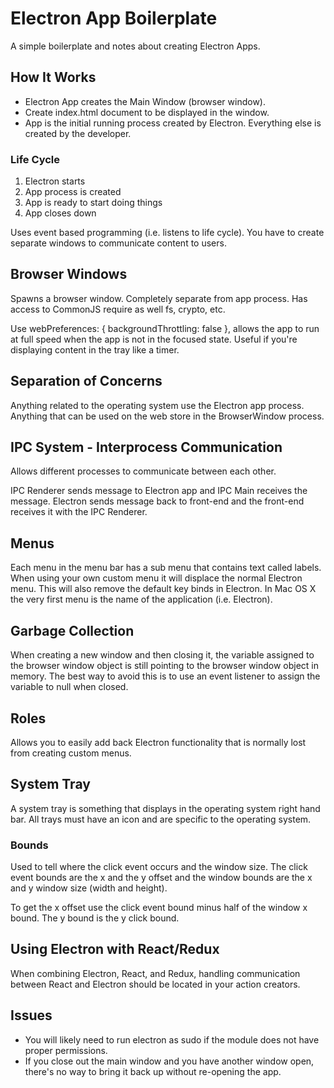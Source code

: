 # Electron App Boilerplate

A simple boilerplate and notes about creating Electron Apps.

## How It Works

- Electron App creates the Main Window (browser window).
- Create index.html document to be displayed in the window.
- App is the initial running process created by Electron. Everything else is created by the developer.

### Life Cycle

1. Electron starts
2. App process is created
3. App is ready to start doing things
4. App closes down

Uses event based programming (i.e. listens to life cycle).
You have to create separate windows to communicate content to users.

## Browser Windows

Spawns a browser window. Completely separate from app process. Has access to CommonJS require as well fs, crypto, etc.

Use webPreferences: { backgroundThrottling: false }, allows the app to run at full speed when the app is not in the focused state. Useful if you're displaying content in the tray like a timer.

## Separation of Concerns

Anything related to the operating system use the Electron app process. Anything that can be
used on the web store in the BrowserWindow process.

## IPC System - Interprocess Communication

Allows different processes to communicate between each other.

IPC Renderer sends message to Electron app and IPC Main receives the message. Electron sends message back to front-end and the front-end receives it with the IPC Renderer.

## Menus

Each menu in the menu bar has a sub menu that contains text called labels.
When using your own custom menu it will displace the normal Electron menu.
This will also remove the default key binds in Electron. In Mac OS X the very
first menu is the name of the application (i.e. Electron).

## Garbage Collection

When creating a new window and then closing it, the variable assigned to the browser window object is still
pointing to the browser window object in memory. The best way to avoid this is to use an event listener to assign the variable to null when closed.

## Roles

Allows you to easily add back Electron functionality that is normally lost from creating custom menus.

## System Tray

A system tray is something that displays in the operating system right hand bar.
All trays must have an icon and are specific to the operating system.

### Bounds

Used to tell where the click event occurs and the window size. The click event bounds are
the x and the y offset and the window bounds are the x and y window size (width and height).

To get the x offset use the click event bound minus half of the window x bound. The y bound is the y click bound.

## Using Electron with React/Redux

When combining Electron, React, and Redux, handling communication between React and Electron should be located in your action creators.

## Issues

- You will likely need to run electron as sudo if the module does not have proper permissions.
- If you close out the main window and you have another window open, there's no way to bring it back up without re-opening the app.
